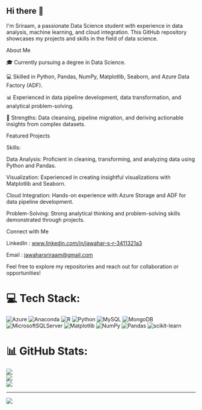 ## Hi there 👋
I'm  Sriraam, a passionate Data Science student with experience in data analysis, machine learning, and cloud integration. This GitHub repository showcases my projects and skills in the field of data science.

About Me

🎓 Currently pursuing a degree in Data Science.

💻 Skilled in Python, Pandas, NumPy, Matplotlib, Seaborn, and Azure Data Factory (ADF).

📊 Experienced in data pipeline development, data transformation, and analytical problem-solving.

🌟 Strengths: Data cleansing, pipeline migration, and deriving actionable insights from complex datasets.

Featured Projects


Skills:

Data Analysis: Proficient in cleaning, transforming, and analyzing data using Python and Pandas.

Visualization: Experienced in creating insightful visualizations with Matplotlib and Seaborn.

Cloud Integration: Hands-on experience with Azure Storage and ADF for data pipeline development.

Problem-Solving: Strong analytical thinking and problem-solving skills demonstrated through projects.

Connect with Me

LinkedIn : www.linkedin.com/in/jawahar-s-r-3411321a3

Email : jawaharsriraam@gmail.com

Feel free to explore my repositories and reach out for collaboration or opportunities!

# 💻 Tech Stack:
![Azure](https://img.shields.io/badge/azure-%230072C6.svg?style=for-the-badge&logo=microsoftazure&logoColor=white) ![Anaconda](https://img.shields.io/badge/Anaconda-%2344A833.svg?style=for-the-badge&logo=anaconda&logoColor=white) ![R](https://img.shields.io/badge/r-%23276DC3.svg?style=for-the-badge&logo=r&logoColor=white) ![Python](https://img.shields.io/badge/python-3670A0?style=for-the-badge&logo=python&logoColor=ffdd54) ![MySQL](https://img.shields.io/badge/mysql-4479A1.svg?style=for-the-badge&logo=mysql&logoColor=white) ![MongoDB](https://img.shields.io/badge/MongoDB-%234ea94b.svg?style=for-the-badge&logo=mongodb&logoColor=white) ![MicrosoftSQLServer](https://img.shields.io/badge/Microsoft%20SQL%20Server-CC2927?style=for-the-badge&logo=microsoft%20sql%20server&logoColor=white) ![Matplotlib](https://img.shields.io/badge/Matplotlib-%23ffffff.svg?style=for-the-badge&logo=Matplotlib&logoColor=black) ![NumPy](https://img.shields.io/badge/numpy-%23013243.svg?style=for-the-badge&logo=numpy&logoColor=white) ![Pandas](https://img.shields.io/badge/pandas-%23150458.svg?style=for-the-badge&logo=pandas&logoColor=white) ![scikit-learn](https://img.shields.io/badge/scikit--learn-%23F7931E.svg?style=for-the-badge&logo=scikit-learn&logoColor=white)
# 📊 GitHub Stats:
![](https://github-readme-stats.vercel.app/api?username=jawahar0000&theme=dark&hide_border=false&include_all_commits=false&count_private=false)<br/>
![](https://nirzak-streak-stats.vercel.app/?user=jawahar0000&theme=dark&hide_border=false)<br/>
![](https://github-readme-stats.vercel.app/api/top-langs/?username=jawahar0000&theme=dark&hide_border=false&include_all_commits=false&count_private=false&layout=compact)

---
[![](https://visitcount.itsvg.in/api?id=jawahar0000&icon=0&color=0)](https://visitcount.itsvg.in)

<!-- Proudly created with GPRM ( https://gprm.itsvg.in ) -->

